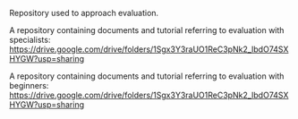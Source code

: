 Repository used to approach evaluation.

A repository containing documents and tutorial referring to evaluation with specialists:
https://drive.google.com/drive/folders/1Sgx3Y3raUO1ReC3pNk2_IbdO74SXHYGW?usp=sharing

A repository containing documents and tutorial referring to evaluation with beginners:
https://drive.google.com/drive/folders/1Sgx3Y3raUO1ReC3pNk2_IbdO74SXHYGW?usp=sharing
